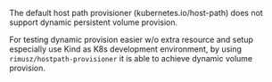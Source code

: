 The default host path provisioner (kubernetes.io/host-path) does not support dynamic persistent volume provision. 

For testing dynamic provision easier w/o extra resource and setup especially use Kind as K8s development environment, by using `rimusz/hostpath-provisioner` it is able to achieve dynamic volume provision.
